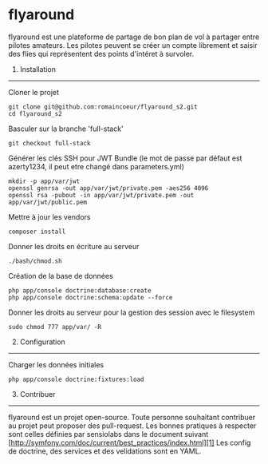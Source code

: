 flyaround
=========

flyaround est une plateforme de partage de bon plan de vol à partager entre pilotes amateurs. Les pilotes peuvent se créer
un compte librement et saisir des flies qui représentent des points d'intéret à survoler.


1) Installation
---------------


Cloner le projet

    git clone git@github.com:romaincoeur/flyaround_s2.git
    cd flyaround_s2
    
Basculer sur la branche 'full-stack'

    git checkout full-stack
    
Générer les clés SSH pour JWT Bundle (le mot de passe par défaut est azerty1234, il peut etre changé dans parameters.yml)

    mkdir -p app/var/jwt
    openssl genrsa -out app/var/jwt/private.pem -aes256 4096
    openssl rsa -pubout -in app/var/jwt/private.pem -out app/var/jwt/public.pem
    
Mettre à jour les vendors

    composer install
    
Donner les droits en écriture au serveur

    ./bash/chmod.sh
    
Création de la base de données

    php app/console doctrine:database:create
    php app/console doctrine:schema:update --force
    
Donner les droits au serveur pour la gestion des session avec le filesystem

    sudo chmod 777 app/var/ -R


2) Configuration
----------------

Charger les données initiales

    php app/console doctrine:fixtures:load
    
    
3) Contribuer
-------------

flyaround est un projet open-source. Toute personne souhaitant contribuer au projet peut proposer des pull-request.
Les bonnes pratiques à respecter sont celles définies par sensiolabs dans le document suivant [http://symfony.com/doc/current/best_practices/index.html][1]
Les config de doctrine, des services et des velidations sont en YAML.


[1]:  http://symfony.com/doc/current/best_practices/index.html
